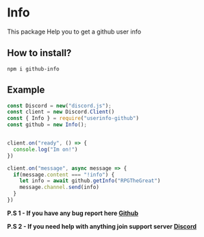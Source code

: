 # Info

This package Help you to get a github user info

## How to install?

`npm i github-info`

## Example

```js
const Discord = new("discord.js");
const client = new Discord.Client()
const { Info } = require("userinfo-github")
const github = new Info();


client.on("ready", () => {
  console.log("Im on!")
})

client.on("message", async message => {
  if(message.content === "!info") {
    let info = await github.getInfo("RPGTheGreat")
    message.channel.send(info)
  }
})
```


**P.S 1 - If you have any bug report here [Github](https://github.com/RPGTheGreat/github-info)**

**P.S 2 - If you need help with anything join support server [Discord](https://discord.gg/yqAGXbz)**
